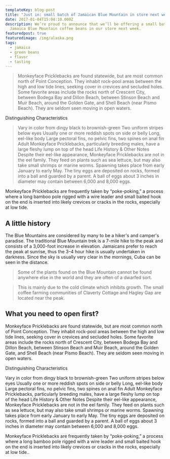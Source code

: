 ```yaml
---
templateKey: blog-post
title: "Just in: small batch of Jamaican Blue Mountain in store next week"
date: 2017-01-04T15:04:10.000Z
description: We’re proud to announce that we’ll be offering a small batch of
  Jamaica Blue Mountain coffee beans in our store next week.
featuredpost: true
featuredimage: /img/alaska.png
tags:
  - jamaica
  - green beans
  - flavor
  - tasting
---
```


>Monkeyface Pricklebacks are found statewide, but are most common north of Point Conception. They inhabit rock-pool areas between the high and low tide lines, seeking cover in crevices and secluded holes. Some favorite areas include the rocks north of Crescent City, between Bodega Bay and Dillon Beach, between Stinson Beach and Muir Beach, around the Golden Gate, and Shell Beach (near Pismo Beach). They are seldom seen moving in open waters.

Distinguishing Characteristics

>Vary in color from dingy black to brownish-green
Two uniform stripes below eyes
Usually one or more reddish spots on side or belly
Long, eel-like body
Large pectoral fins, no pelvic fins, two spines on anal fin
Adult Monkeyface Pricklebacks, particularly breeding males, have a large fleshy lump on top of the head
Life History & Other Notes
Despite their eel-like appearance, Monkeyface Pricklebacks are not in the eel family. They feed on plants such as sea lettuce, but may also take small shrimps or marine worms. Spawning takes place from early January to early May. The tiny eggs are deposited on rocks, formed into a ball and guarded by a parent. A ball of eggs about 3 inches in diameter may contain between 6,000 and 8,000 eggs.

Monkeyface Pricklebacks are frequently taken by “poke-poking,” a process where a long bamboo pole rigged with a wire leader and small baited hook on the end is inserted into likely crevices or cracks in the rocks, especially at low tide.
## A little history

The Blue Mountains are considered by many to be a hiker's and camper's paradise. The traditional Blue Mountain trek is a 7-mile hike to the peak and consists of a 3,000-foot increase in elevation. Jamaicans prefer to reach the peak at sunrise, thus the 3–4 hour hike is usually undertaken in darkness. Since the sky is usually very clear in the mornings, Cuba can be seen in the distance.

>Some of the plants found on the Blue Mountain cannot be found anywhere else in the world and they are often of a dwarfed sort.

>This is mainly due to the cold climate which inhibits growth. The small coffee farming communities of Claverty Cottage and Hagley Gap are located near the peak.

## What you need to open first?

Monkeyface Pricklebacks are found statewide, but are most common north of Point Conception. They inhabit rock-pool areas between the high and low tide lines, seeking cover in crevices and secluded holes. Some favorite areas include the rocks north of Crescent City, between Bodega Bay and Dillon Beach, between Stinson Beach and Muir Beach, around the Golden Gate, and Shell Beach (near Pismo Beach). They are seldom seen moving in open waters.

Distinguishing Characteristics

Vary in color from dingy black to brownish-green
Two uniform stripes below eyes
Usually one or more reddish spots on side or belly
Long, eel-like body
Large pectoral fins, no pelvic fins, two spines on anal fin
Adult Monkeyface Pricklebacks, particularly breeding males, have a large fleshy lump on top of the head
Life History & Other Notes
Despite their eel-like appearance, Monkeyface Pricklebacks are not in the eel family. They feed on plants such as sea lettuce, but may also take small shrimps or marine worms. Spawning takes place from early January to early May. The tiny eggs are deposited on rocks, formed into a ball and guarded by a parent. A ball of eggs about 3 inches in diameter may contain between 6,000 and 8,000 eggs.

Monkeyface Pricklebacks are frequently taken by “poke-poking,” a process where a long bamboo pole rigged with a wire leader and small baited hook on the end is inserted into likely crevices or cracks in the rocks, especially at low tide..
